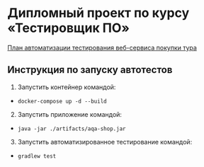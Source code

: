 # Дипломный проект по курсу «Тестировщик ПО»

[План автоматизации тестирования веб-сервиса покупки тура](https://github.com/chugad/qa-diploma/blob/master/documents/Plan.md)

## Инструкция по запуску автотестов

1. Запустить контейнер командой: <br>
* ```docker-compose up -d --build``` <br>

2. Запустить приложение командой: <br>
* `java -jar ./artifacts/aqa-shop.jar` <br>

3. Запустить автоматизированное тестирование командой: <br>
* `gradlew test` <br>
